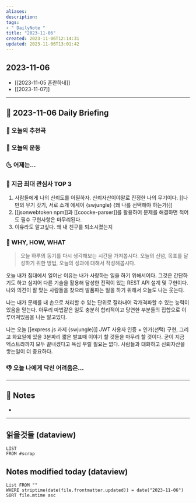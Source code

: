 ```yaml
---
aliases: 
description:
tags:
- " DailyNote "
title: "2023-11-06"
created: 2023-11-06T12:14:31
updated: 2023-11-06T13:01:42
---
```


## 2023-11-06

- [[2023-11-05 혼란하네]] 
- [[2023-11-07]]

---

## 📅 2023-11-06 Daily Briefing

### 🎵 오늘의 추천곡

### 🏃 오늘의 운동

### 🌜 어제는...

### 🧠 지금 최대 관심사 TOP 3

1. 사람들에게 나의 신뢰도를 어필하자. 신뢰자산이야말로 진정한 나의 무기이다. [[나만의 무기 갖기, 서로 소개 에세이 {swjungle} {왜 나를 선택해야 하는가}]]  
2. [[jsonwebtoken npm]]과 [[coocke-parser]]를 활용하여 문제를 해결하면 적어도 필수 구현사항은 마무리된다.
3. 이유라도 알고싶다. 왜 내 친구를 퇴소시켰는지

### 🚀 WHY, HOW, WHAT

> 오늘 하루의 동기를 다시 생각해보는 시간을 가져봅시다. 오늘의 신념, 목표를 달성하기 위한 방법, 오늘의 성과에 대해서 작성해봅시다.

오늘 내가 침대에서 일어난 이유는 내가 사랑하는 일을 하기 위해서이다. 그것은 간단하기도 하고 심지어 다른 기술을 활용해 달성한 전적이 있는 REST API 설계 및 구현이다. 나와 의견이 잘 맞는 사람들을 찾으러 발품파는 일을 하기 위해서 오늘도 나는 웃는다.

나는 내가 문제를 내 손으로 처리할 수 있는 단위로 잘라내어 각개격파할 수 있는 능력이 있음을 믿는다. 아무리 마법같은 일도 충분히 합리적이고 당연한 부분들의 집합으로 이루어져있음을 나는 알고있다.

나는 오늘 [[express.js 과제 {swjungle}]] JWT 사용자 인증 + 인가(선택) 구현, 그리고 화요일에 있을 3분짜리 짧은 발표때 이야기 할 것들을 마무리 할 것이다. 굳이 지금 엑스트라까지 모두 끝내겠다고 욕심 부릴 필요는 없다. 사람들과 대화하고 신뢰자산을 쌓는일이 더 중요하다.

### 👎 오늘 나에게 닥친 어려움은...

---

## 📝 Notes

- 

---

## 읽을것들 (dataview)

```dataview
LIST
FROM #scrap
```

## Notes modified today (dataview)

```dataview
List FROM "" 
WHERE striptime(date(file.frontmatter.updated)) = date("2023-11-06") 
SORT file.mtime asc
```
